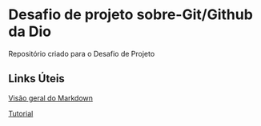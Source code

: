 # Desafio de projeto sobre-Git/Github da Dio
Repositório criado para o Desafio de Projeto 
## Links Úteis
[Visão geral do Markdown](https://www.markdownguide.org/getting-started/)

[Tutorial](https://www.markdowntutorial.com/)
